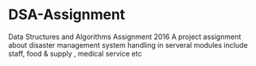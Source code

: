 # DSA-Assignment
Data Structures and Algorithms Assignment 2016
A project assignment about disaster management system handling in serveral modules include staff, food & supply , medical service etc

